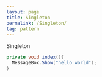 ```yaml
---
layout: page
title: Singleton
permalink: /Singleton/
tag: pattern
---
```


Singleton

```java
private void index(){
  MessageBox.Show("hello world");
}
``` 